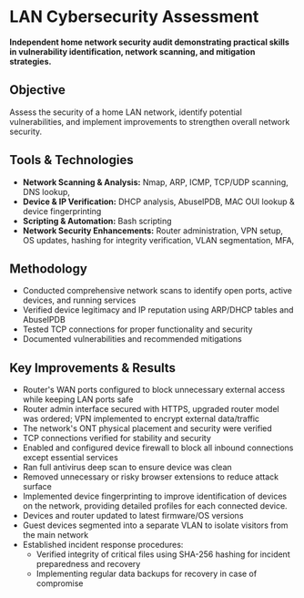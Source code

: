 # LAN Cybersecurity Assessment

**Independent home network security audit demonstrating practical skills in vulnerability identification, network scanning, and mitigation strategies.**

## Objective
Assess the security of a home LAN network, identify potential vulnerabilities, and implement improvements to strengthen overall network security.

## Tools & Technologies
- **Network Scanning & Analysis:** Nmap, ARP, ICMP, TCP/UDP scanning, DNS lookup,
- **Device & IP Verification:** DHCP analysis, AbuseIPDB, MAC OUI lookup & device fingerprinting 
- **Scripting & Automation:** Bash scripting  
- **Network Security Enhancements:** Router administration, VPN setup, OS updates, hashing for integrity verification, VLAN segmentation, MFA, 

## Methodology
- Conducted comprehensive network scans to identify open ports, active devices, and running services  
- Verified device legitimacy and IP reputation using ARP/DHCP tables and AbuseIPDB  
- Tested TCP connections for proper functionality and security  
- Documented vulnerabilities and recommended mitigations  

## Key Improvements & Results
- Router's WAN ports configured to block unnecessary external access while keeping LAN ports safe  
- Router admin interface secured with HTTPS, upgraded router model was ordered; VPN implemented to encrypt external data/traffic
- The network's ONT physical placement and security were verified  
- TCP connections verified for stability and security 
- Enabled and configured device firewall to block all inbound connections except essential services 
- Ran full antivirus deep scan to ensure device was clean  
- Removed unnecessary or risky browser extensions to reduce attack surface
- Implemented device fingerprinting to improve identification of devices on the network, providing detailed profiles for each connected device.
- Devices and router updated to latest firmware/OS versions  
- Guest devices segmented into a separate VLAN to isolate visitors from the main network
- Established incident response procedures:
    - Verified integrity of critical files using SHA-256 hashing for incident preparedness and recovery
    - Implementing regular data backups for recovery in case of compromise

